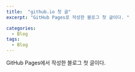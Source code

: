 ```yaml
---
title:  "github.io 첫 글"
excerpt: "GitHub Pages로 작성한 블로그 첫 글이다. "

categories:
  - Blog
tags:
  - Blog
---
```


GitHub Pages에서 작성한 블로그 첫 글이다. 
